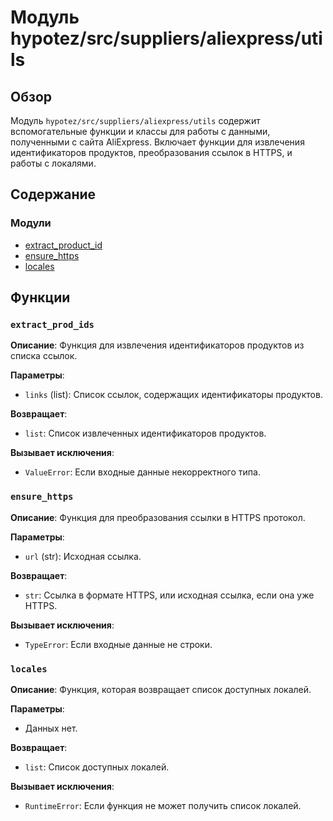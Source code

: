 # Модуль hypotez/src/suppliers/aliexpress/utils

## Обзор

Модуль `hypotez/src/suppliers/aliexpress/utils` содержит вспомогательные функции и классы для работы с данными, полученными с сайта AliExpress.  Включает функции для извлечения идентификаторов продуктов, преобразования ссылок в HTTPS, и работы с локалями.

## Содержание

### Модули

- [extract\_product\_id](#extract_product_id)
- [ensure\_https](#ensure_https)
- [locales](#locales)


## Функции

### `extract_prod_ids`

**Описание**: Функция для извлечения идентификаторов продуктов из списка ссылок.

**Параметры**:
- `links` (list): Список ссылок, содержащих идентификаторы продуктов.


**Возвращает**:
- `list`: Список извлеченных идентификаторов продуктов.

**Вызывает исключения**:
- `ValueError`: Если входные данные некорректного типа.


### `ensure_https`

**Описание**: Функция для преобразования ссылки в HTTPS протокол.

**Параметры**:
- `url` (str): Исходная ссылка.


**Возвращает**:
- `str`: Ссылка в формате HTTPS, или исходная ссылка, если она уже HTTPS.


**Вызывает исключения**:
- `TypeError`: Если входные данные не строки.



### `locales`

**Описание**: Функция, которая возвращает список доступных локалей.


**Параметры**:
- Данных нет.


**Возвращает**:
- `list`: Список доступных локалей.


**Вызывает исключения**:
- `RuntimeError`: Если функция не может получить список локалей.